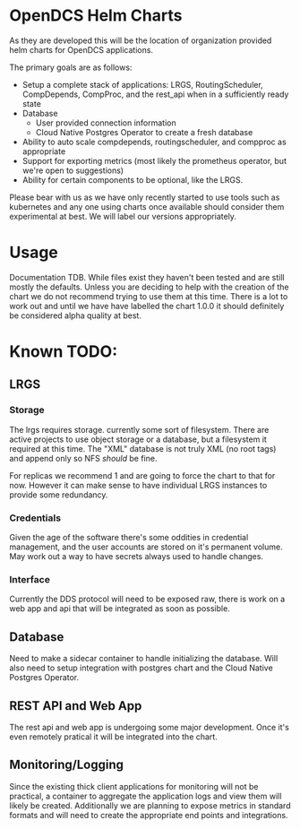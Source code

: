 # OpenDCS Helm Charts

As they are developed this will be the location of organization provided helm charts for OpenDCS applications.

The primary goals are as follows:

- Setup a complete stack of applications: LRGS, RoutingScheduler, CompDepends, CompProc, and the rest_api when in a sufficiently ready state
- Database
  - User provided connection information
  - Cloud Native Postgres Operator to create a fresh database
- Ability to auto scale compdepends, routingscheduler, and compproc as appropriate
- Support for exporting metrics (most likely the prometheus operator, but we're open to suggestions)
- Ability for certain components to be optional, like the LRGS.


Please bear with us as we have only recently started to use tools such as kubernetes and any one using charts once available should consider them experimental at best.
We will label our versions appropriately.


# Usage

Documentation TDB. While files exist they haven't been tested and are still mostly the defaults. Unless you are deciding to help with the creation of the chart we
do not recommend trying to use them at this time. There is a lot to work out and until we have have labelled the chart 1.0.0 it should definitely be considered alpha quality
at best.


# Known TODO:

## LRGS


### Storage
The lrgs requires storage. currently some sort of filesystem. There are active projects to use object storage or a database, but a filesystem it required at this time.
The "XML" database is not truly XML (no root tags) and append only so NFS *should* be fine. 

For replicas we recommend 1 and are going to force the chart to that for now. However it can make sense to have individual LRGS instances to provide some redundancy.

### Credentials

Given the age of the software there's some oddities in credential management, and the user accounts are stored on it's permanent volume. May work out a way to have secrets
always used to handle changes.

### Interface

Currently the DDS protocol will need to be exposed raw, there is work on a web app and api that will be integrated as soon as possible.

## Database

Need to make a sidecar container to handle initializing the database. Will also need to setup integration with postgres chart and the Cloud Native Postgres Operator.


## REST API and Web App

The rest api and web app is undergoing some major development. Once it's even remotely pratical it will be integrated into the chart.

## Monitoring/Logging

Since the existing thick client applications for monitoring will not be practical, a container to aggregate the application logs and view them will likely be created.
Additionally we are planning to expose metrics in standard formats and will need to create the appropriate end points and integrations.
